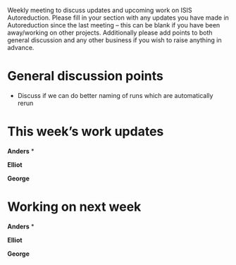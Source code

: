 Weekly meeting to discuss updates and upcoming work on ISIS Autoreduction.
Please fill in your section with any updates you have made in Autoreduction since the last meeting – this can be blank if you have been away/working on other projects. Additionally please add points to both general discussion and any other business if you wish to raise anything in advance. 

General discussion points
=========================

* Discuss if we can do better naming of runs which are automatically rerun

This week’s work updates
========================

**Anders**
* 

**Elliot**



**George**


Working on next week
====================

**Anders**
* 

**Elliot**


**George**


